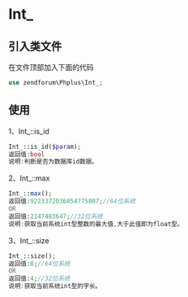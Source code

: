 # Int_

## 引入类文件
在文件顶部加入下面的代码
``` php
use zendforum\Phplus\Int_;
```

## 使用
1、Int_::is_id
``` php
Int_::is_id($param);
返回值:bool
说明:判断是否为数据库id数据。
```

2、Int_::max
``` php
Int_::max();
返回值:9223372036854775807;//64位系统
OR
返回值:2147483647;//32位系统
说明:获取当前系统int型整数的最大值,大于此值即为float型。
```

3、Int_::size
``` php
Int_::size();
返回值:8;//64位系统
OR
返回值:4;//32位系统
说明:获取当前系统int型的字长。
```
